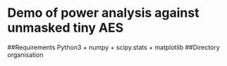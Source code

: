 # Demo of power analysis against unmasked tiny AES

##Requirements
Python3 + numpy + scipy.stats + matplotlib
##Directory organisation
